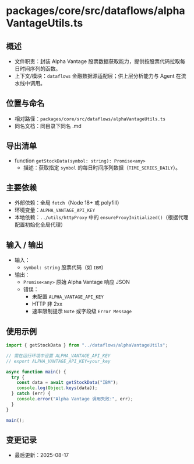 # packages/core/src/dataflows/alphaVantageUtils.ts

## 概述

- 文件职责：封装 Alpha Vantage 股票数据获取能力，提供按股票代码拉取每日时间序列的函数。
- 上下文/模块：`dataflows` 金融数据源适配层；供上层分析能力与 Agent 在流水线中调用。

## 位置与命名

- 相对路径：`packages/core/src/dataflows/alphaVantageUtils.ts`
- 同名文档：同目录下同名 .md

## 导出清单

- function `getStockData(symbol: string): Promise<any>`
  - 描述：获取指定 `symbol` 的每日时间序列数据（`TIME_SERIES_DAILY`）。

## 主要依赖

- 外部依赖：全局 `fetch`（Node 18+ 或 polyfill）
- 环境变量：`ALPHA_VANTAGE_API_KEY`
- 本地依赖：`../utils/httpProxy` 中的 `ensureProxyInitialized()`（根据代理配置初始化全局代理）

## 输入 / 输出

- 输入：
  - `symbol: string` 股票代码（如 `IBM`）
- 输出：
  - `Promise<any>` 原始 Alpha Vantage 响应 JSON
  - 错误：
    - 未配置 `ALPHA_VANTAGE_API_KEY`
    - HTTP 非 2xx
    - 速率限制提示 `Note` 或字段级 `Error Message`

## 使用示例

```ts
import { getStockData } from "../dataflows/alphaVantageUtils";

// 需在运行环境中设置 ALPHA_VANTAGE_API_KEY
// export ALPHA_VANTAGE_API_KEY=your_key

async function main() {
  try {
    const data = await getStockData("IBM");
    console.log(Object.keys(data));
  } catch (err) {
    console.error("Alpha Vantage 调用失败:", err);
  }
}

main();
```

## 变更记录

- 最后更新：2025-08-17
